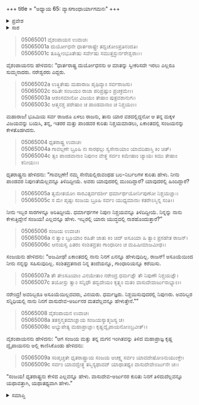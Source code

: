 +++
title = "ಅಧ್ಯಾಯ 65: ವ್ಯಾಸಗಾಂಧಾರ್ಯಾಗಮನಃ"
+++

<details><summary>ಪ್ರವೇಶ</summary>


।।   ಓಂ ಓಂ ನಮೋ ನಾರಾಯಣಾಯ।।   ಶ್ರೀ ವೇದವ್ಯಾಸಾಯ ನಮಃ ।।

ಶ್ರೀ ಕೃಷ್ಣದ್ವೈಪಾಯನ ವೇದವ್ಯಾಸ ವಿರಚಿತ  

**ಶ್ರೀ ಮಹಾಭಾರತ**

**ಉದ್ಯೋಗ ಪರ್ವ**

**ಯಾನಸಂಧಿ ಪರ್ವ**

**ಅಧ್ಯಾಯ 65**

</details>


<details><summary>ಸಾರ</summary>

ನರೇಶ್ವರರು ಸಭೆಯನ್ನು ಬಿಟ್ಟು ಹೊರಟು ಹೋಗಲು ಏಕಾಂತದಲ್ಲಿ ಧೃತರಾಷ್ಟ್ರನು ಸಂಜಯನನ್ನು “ಇಬ್ಬರಲ್ಲಿ ಯಾರು ಯುದ್ಧದಲ್ಲಿ ನಾಶಹೊಂದುತ್ತಾರೆ?” ಎಂದು ಪ್ರಶ್ನಿಸಿದುದು (1-5). ಆಗ “ಏಕಾಂತದಲ್ಲಿ ನಾನು ನಿನಗೆ ಏನನ್ನೂ ಹೇಳುವುದಿಲ್ಲ. ನಿನ್ನ ತಂದೆಯನ್ನೂ, ಗಾಂಧಾರಿಯನ್ನೂ ಕರೆಯಿಸು” ಎಂದು ಸಂಜಯನು ಕೇಳಿಕೊಳ್ಳಲು ವ್ಯಾಸನು ಅಲ್ಲಿ ಕಾಣಿಸಿಕೊಂಡು ಸಂಜಯನಿಗೆ ತಿಳಿದುದನ್ನು ಹೇಳಲು ಅನುಮತಿಯನ್ನಿತ್ತುದುದು (6-9).

</details>


> 05065001 ವೈಶಂಪಾಯನ ಉವಾಚ।  
05065001a ದುರ್ಯೋಧನೇ ಧಾರ್ತರಾಷ್ಟ್ರೇ ತದ್ವಚೋಽಪ್ರತಿನಂದತಿ।  
05065001c ತೂಷ್ಣೀಂಭೂತೇಷು ಸರ್ವೇಷು ಸಮುತ್ತಸ್ಥುರ್ನರೇಶ್ವರಾಃ।।

ವೈಶಂಪಾಯನನು ಹೇಳಿದನು: “ಧಾರ್ತರಾಷ್ಟ್ರ ದುರ್ಯೋಧನನು ಆ ಮಾತನ್ನು ಸ್ವೀಕರಿಸದೇ ಇರಲು ಎಲ್ಲರೂ ಸುಮ್ಮನಾದರು. ನರೇಶ್ವರರು ಎದ್ದರು.

> 05065002a ಉತ್ಥಿತೇಷು ಮಹಾರಾಜ ಪೃಥಿವ್ಯಾಂ ಸರ್ವರಾಜಸು।  
05065002c ರಹಿತೇ ಸಂಜಯಂ ರಾಜಾ ಪರಿಪ್ರಷ್ಟುಂ ಪ್ರಚಕ್ರಮೇ।।  
05065003a ಆಶಂಸಮಾನೋ ವಿಜಯಂ ತೇಷಾಂ ಪುತ್ರವಶಾನುಗಃ।   
05065003c ಆತ್ಮನಶ್ಚ ಪರೇಷಾಂ ಚ ಪಾಂಡವಾನಾಂ ಚ ನಿಶ್ಚಯಂ।।

ಮಹಾರಾಜ! ಭೂಮಿಯ ಸರ್ವ ರಾಜರೂ ಏಳಲು ರಾಜನು, ತಾನು ಯಾರ ವಶದಲ್ಲಿದ್ದನೋ ಆ ತನ್ನ ಮಕ್ಕಳ ವಿಜಯವನ್ನು ಬಯಸಿ, ತನ್ನ, ಇತರರ ಮತ್ತು ಪಾಂಡವರ ಕುರಿತು ನಿಶ್ಚಯಮಾಡಲು, ಏಕಾಂತದಲ್ಲಿ ಸಂಜಯನನ್ನು ಕೇಳತೊಡಗಿದನು.

> 05065004 ಧೃತರಾಷ್ಟ್ರ ಉವಾಚ।   
05065004a ಗಾವಲ್ಗಣೇ ಬ್ರೂಹಿ ನಃ ಸಾರಫಲ್ಗು
	ಸ್ವಸೇನಾಯಾಂ ಯಾವದಿಹಾಸ್ತಿ ಕಿಂ ಚಿತ್।  
> 05065004c ತ್ವಂ ಪಾಂಡವಾನಾಂ ನಿಪುಣಂ ವೇತ್ಥ ಸರ್ವಂ
	ಕಿಮೇಷಾಂ ಜ್ಯಾಯಃ ಕಿಮು ತೇಷಾಂ ಕನೀಯಃ।।  

ಧೃತರಾಷ್ಟ್ರನು ಹೇಳಿದನು: “ಗಾವಲ್ಗಣೇ! ನಮ್ಮ ಸೇನೆಯಲ್ಲಿರುವಂಥಹ ಬಲ-ನಿರ್ಬಲಗಳ ಕುರಿತು ಹೇಳು. ನೀನು ಪಾಂಡವರ ನಿಪುಣತೆಯೆಲ್ಲವನ್ನೂ ತಿಳಿದಿದ್ದೀಯೆ. ಅವರು ಯಾವುದರಲ್ಲಿ ಮುಂದಿದ್ದಾರೆ? ಯಾವುದರಲ್ಲಿ ಹಿಂದಿದ್ದಾರೆ?

> 05065005a ತ್ವಮೇತಯೋಃ ಸಾರವಿತ್ಸರ್ವದರ್ಶೀ
	ಧರ್ಮಾರ್ಥಯೋರ್ನಿಪುಣೋ ನಿಶ್ಚಯಜ್ಞಾಃ।  
> 05065005c ಸ ಮೇ ಪೃಷ್ಟಃ ಸಂಜಯ ಬ್ರೂಹಿ ಸರ್ವಂ
	ಯುಧ್ಯಮಾನಾಃ ಕತರೇಽಸ್ಮಿನ್ನ ಸಂತಿ।।  

ನೀನು ಇಬ್ಬರ ಸಾರಗಳನ್ನೂ ಅರಿತಿದ್ದೀಯೆ. ಧರ್ಮಾರ್ಥಗಳ ನಿಪುಣ ನಿಶ್ಚಯವನ್ನೂ ತಿಳಿದಿದ್ದೀಯೆ. ನಿನ್ನನ್ನು ನಾನು ಕೇಳುತ್ತಿದ್ದೇನೆ ಸಂಜಯ! ಎಲ್ಲವನ್ನೂ ಹೇಳು. ಇಬ್ಬರಲ್ಲಿ ಯಾರು ಯುದ್ಧದಲ್ಲಿ ನಾಶಹೊಂದುತ್ತಾರೆ?”

> 05065006 ಸಂಜಯ ಉವಾಚ।  
05065006a ನ ತ್ವಾಂ ಬ್ರೂಯಾಂ ರಹಿತೇ ಜಾತು ಕಿಂ ಚಿದ್
	ಅಸೂಯಾ ಹಿ ತ್ವಾಂ ಪ್ರಸಹೇತ ರಾಜನ್।  
> 05065006c ಆನಯಸ್ವ ಪಿತರಂ ಸಂಶಿತವ್ರತಂ
	ಗಾಂಧಾರೀಂ ಚ ಮಹಿಷೀಮಾಜಮೀಢ।।  

ಸಂಜಯನು ಹೇಳಿದನು: “ಅಜಮೀಢ! ಏಕಾಂತದಲ್ಲಿ ನಾನು ನಿನಗೆ ಏನನ್ನೂ ಹೇಳುವುದಿಲ್ಲ. ರಾಜನ್! ಅಸೂಯೆಯಿಂದ ನೀನು ನನ್ನನ್ನು ಸಹಿಸುವುದಿಲ್ಲ. ಸಂಶಿತವ್ರತನಾದ ನಿನ್ನ ತಂದೆಯನ್ನೂ, ಗಾಂಧಾರಿಯನ್ನೂ ಕರೆಯಿಸು.

> 05065007a ತೌ ತೇಽಸೂಯಾಂ ವಿನಯೇತಾಂ ನರೇಂದ್ರ
	ಧರ್ಮಜ್ಞೌ ತೌ ನಿಪುಣೌ ನಿಶ್ಚಯಜ್ಞೌ।  
> 05065007c ತಯೋಸ್ತು ತ್ವಾಂ ಸನ್ನಿಧೌ ತದ್ವದೇಯಂ
	ಕೃತ್ಸ್ನಂ ಮತಂ ವಾಸುದೇವಾರ್ಜುನಾಭ್ಯಾಂ।।  

ನರೇಂದ್ರ! ಅವರಿಬ್ಬರೂ ಅಸೂಯೆಯಿಲ್ಲದವರು, ವಿನಯರು. ಧರ್ಮಜ್ಞರು. ನಿಶ್ಚಯಿಸುವುದರಲ್ಲಿ ನಿಪುಣರು. ಅವರಿಬ್ಬರ ಸನ್ನಿಧಿಯಲ್ಲಿ ನಾನು ನಿನಗೆ ವಾಸುದೇವ-ಅರ್ಜುನರ ಮತವೆಲ್ಲವನ್ನೂ ಹೇಳುತ್ತೇನೆ.””

> 05065008 ವೈಶಂಪಾಯನ ಉವಾಚ।  
05065008a ತತಸ್ತನ್ಮತಮಾಜ್ಞಾಯ ಸಂಜಯಸ್ಯಾತ್ಮಜಸ್ಯ ಚ।  
05065008c ಅಭ್ಯುಪೇತ್ಯ ಮಹಾಪ್ರಾಜ್ಞಾಃ ಕೃಷ್ಣದ್ವೈಪಾಯನೋಽಬ್ರವೀತ್।।

ವೈಶಂಪಾಯನನು ಹೇಳಿದನು: “ಆಗ ಸಂಜಯ ಮತ್ತು ತನ್ನ ಮಗನ ಇಂಗಿತವನ್ನು ತಿಳಿದ ಮಹಾಪ್ರಾಜ್ಞ ಕೃಷ್ಣ ದ್ವೈಪಾಯನನು ಅಲ್ಲಿ ಕಾಣಿಸಿಕೊಂಡು ಹೇಳಿದನು:

> 05065009a ಸಂಪೃಚ್ಚತೇ ಧೃತರಾಷ್ಟ್ರಾಯ ಸಂಜಯ
	ಆಚಕ್ಷ್ವ ಸರ್ವಂ ಯಾವದೇಷೋಽನುಯುಂಕ್ತೇ।  
> 05065009c ಸರ್ವಂ ಯಾವದ್ವೇತ್ಥ ತಸ್ಮಿನ್ಯಥಾವದ್
	ಯಾಥಾತಥ್ಯಂ ವಾಸುದೇವೇಽರ್ಜುನೇ ಚ।।  

“ಸಂಜಯ! ಧೃತರಾಷ್ಟ್ರನು ಕೇಳಿದ ಎಲ್ಲವನ್ನೂ ಹೇಳು. ವಾಸುದೇವ-ಅರ್ಜುನರ ಕುರಿತು ನಿನಗೆ ತಿಳಿದುದೆಲ್ಲವನ್ನೂ ಯಥಾವತ್ತಾಗಿ, ಯಥಾತಥ್ಯವಾಗಿ ಹೇಳು.”



<details><summary>ಸಮಾಪ್ತಿ</summary>

ಇತಿ ಶ್ರೀ ಮಹಾಭಾರತೇ ಉದ್ಯೋಗ ಪರ್ವಣಿ ಯಾನಸಂಧಿ ಪರ್ವಣಿ ವ್ಯಾಸಗಾಂಧಾರ್ಯಾಗಮನೇ ಪಂಚಷಷ್ಟಿತಮೋಽಧ್ಯಾಯಃ।  
ಇದು ಶ್ರೀ ಮಹಾಭಾರತದಲ್ಲಿ ಉದ್ಯೋಗ ಪರ್ವದಲ್ಲಿ ಯಾನಸಂಧಿ ಪರ್ವದಲ್ಲಿ ವ್ಯಾಸಗಾಂಧಾರ್ಯಾಗಮನದಲ್ಲಿ ಅರವತ್ತೈದನೆಯ ಅಧ್ಯಾಯವು.

</details>
